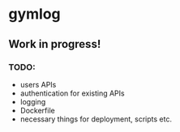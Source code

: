 # gymlog

## Work in progress!

### TODO:
- users APIs
- authentication for existing APIs
- logging
- Dockerfile
- necessary things for deployment, scripts etc.
